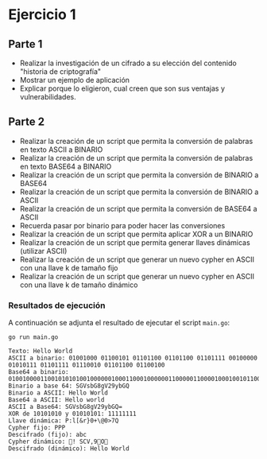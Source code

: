 # Ejercicio 1

## Parte 1

- Realizar la investigación de un cifrado a su elección del contenido "historia de criptografía"
- Mostrar un ejemplo de aplicación
- Explicar porque lo eligieron, cual creen que son sus ventajas y vulnerabilidades.

## Parte 2

- Realizar la creación de un script que permita la conversión de palabras en texto ASCII a BINARIO
- Realizar la creación de un script que permita la conversión de palabras en texto BASE64 a BINARIO
- Realizar la creación de un script que permita la conversión de BINARIO a BASE64
- Realizar la creación de un script que permita la conversión de BINARIO a ASCII
- Realizar la creación de un script que permita la conversión de BASE64 a ASCII
- Recuerda pasar por binario para poder hacer las conversiones
- Realizar la creación de un script que permita aplicar XOR a un BINARIO
- Realizar la creación de un script que permita generar llaves dinámicas (utilizar ASCII)
- Realizar la creación de un script que generar un nuevo cypher en ASCII con una llave k de tamaño fijo
- Realizar la creación de un script que generar un nuevo cypher en ASCII con una llave k de tamaño dinámico

### Resultados de ejecución

A continuación se adjunta el resultado de ejecutar el script `main.go`:

```shell
go run main.go
```

```text
Texto: Hello World
ASCII a binario: 01001000 01100101 01101100 01101100 01101111 00100000 01010111 01101111 01110010 01101100 01100100 
Base64 a binario: 010010000110010101010010000001000110001000000110000011000010001001011000000001000110010000
Binario a base 64: SGVsbG8gV29ybGQ
Binario a ASCII: Hello World
Base64 a ASCII: Hello world
ASCII a Base64: SGVsbG8gV29ybGQ=
XOR de 10101010 y 01010101: 11111111
Llave dinámica: P:l[&r}0+\@0>7Q
Cypher fijo: PPP
Descifrado (fijo): abc
Cypher dinámico: ! SCV,9O
Descifrado (dinámico): Hello World
```